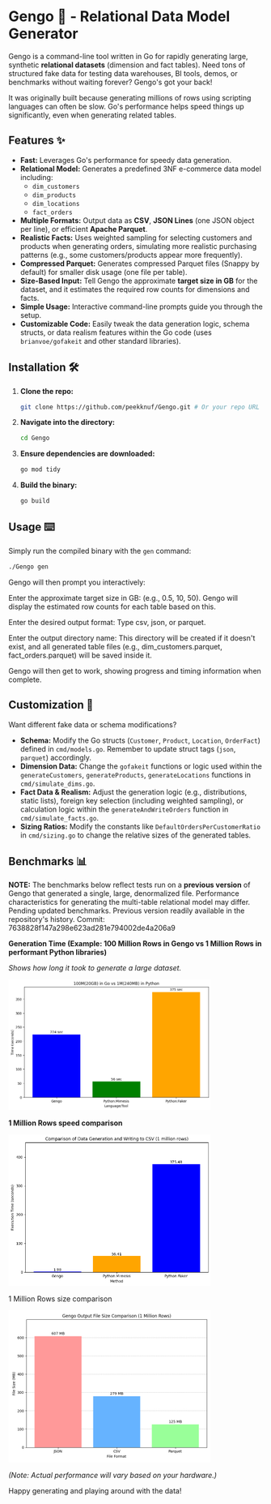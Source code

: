 # Gengo 🚀 - Relational Data Model Generator

Gengo is a command-line tool written in Go for rapidly generating large, synthetic **relational datasets** (dimension and fact tables). Need tons of structured fake data for testing data warehouses, BI tools, demos, or benchmarks without waiting forever? Gengo's got your back!

It was originally built because generating millions of rows using scripting languages can often be slow. Go's performance helps speed things up significantly, even when generating related tables.

## Features ✨

* **Fast:** Leverages Go's performance for speedy data generation.
* **Relational Model:** Generates a predefined 3NF e-commerce data model including:
  * `dim_customers`
  * `dim_products`
  * `dim_locations`
  * `fact_orders`
* **Multiple Formats:** Output data as **CSV**, **JSON Lines** (one JSON object per line), or efficient **Apache Parquet**.
* **Realistic Facts:** Uses weighted sampling for selecting customers and products when generating orders, simulating more realistic purchasing patterns (e.g., some customers/products appear more frequently).
* **Compressed Parquet:** Generates compressed Parquet files (Snappy by default) for smaller disk usage (one file per table).
* **Size-Based Input:** Tell Gengo the approximate **target size in GB** for the dataset, and it estimates the required row counts for dimensions and facts.
* **Simple Usage:** Interactive command-line prompts guide you through the setup.
* **Customizable Code:** Easily tweak the data generation logic, schema structs, or data realism features within the Go code (uses `brianvoe/gofakeit` and other standard libraries).

## Installation 🛠️

1. **Clone the repo:**

    ```bash
    git clone https://github.com/peekknuf/Gengo.git # Or your repo URL
    ```

2. **Navigate into the directory:**

    ```bash
    cd Gengo
    ```

3. **Ensure dependencies are downloaded:**

    ```bash
    go mod tidy
    ```

4. **Build the binary:**

    ```bash
    go build
    ```

## Usage ⌨️

Simply run the compiled binary with the `gen` command:

```bash
./Gengo gen
```

Gengo will then prompt you interactively:

Enter the approximate target size in GB: (e.g., 0.5, 10, 50). Gengo will display the estimated row counts for each table based on this.

Enter the desired output format: Type csv, json, or parquet.

Enter the output directory name: This directory will be created if it doesn't exist, and all generated table files (e.g., dim_customers.parquet, fact_orders.parquet) will be saved inside it.

Gengo will then get to work, showing progress and timing information when complete.

## Customization 🎨

Want different fake data or schema modifications?

* **Schema:** Modify the Go structs (`Customer`, `Product`, `Location`, `OrderFact`) defined in `cmd/models.go`. Remember to update struct tags (`json`, `parquet`) accordingly.
* **Dimension Data:** Change the `gofakeit` functions or logic used within the `generateCustomers`, `generateProducts`, `generateLocations` functions in `cmd/simulate_dims.go`.
* **Fact Data & Realism:** Adjust the generation logic (e.g., distributions, static lists), foreign key selection (including weighted sampling), or calculation logic within the `generateAndWriteOrders` function in `cmd/simulate_facts.go`.
* **Sizing Ratios:** Modify the constants like `DefaultOrdersPerCustomerRatio` in `cmd/sizing.go` to change the relative sizes of the generated tables.

## Benchmarks 📊

**NOTE:** The benchmarks below reflect tests run on a **previous version** of Gengo that generated a single, large, denormalized file. Performance characteristics for generating the multi-table relational model may differ. Pending updated benchmarks. Previous version readily available in the repository's history. Commit: 7638828f147a298e623ad281e794002de4a206a9

**Generation Time (Example: 100 Million Rows in Gengo vs 1 Million Rows in performant Python libraries)**

*Shows how long it took to generate a large dataset.*

[<img src="img/output_100m.png" width="400" height="auto">](output_100m.png)

**1 Million Rows speed comparison**

[<img src="img/output_comparison.png" width="400" height="auto">](output_comparison.png)

1 Million Rows size comparison

[<img src='img/gengo_size_comparison_1M.png' width="400" height="auto">](gengo_size_comparison_1M.png)

*(Note: Actual performance will vary based on your hardware.)*

Happy generating and playing around with the data!
